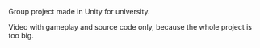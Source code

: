 Group project made in Unity for university.

Video with gameplay and source code only, because the whole project is too big.
